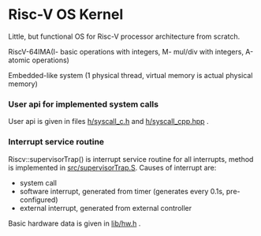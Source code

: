 
# Risc-V OS Kernel

Little, but functional OS for Risc-V processor architecture from scratch.

RiscV-64IMA(I- basic operations with integers, M- mul/div with integers, A-atomic operations)

Embedded-like system (1 physical thread, virtual memory is actual physical memory) 
### User api for implemented system calls
User api is given in files [h/syscall_c.h](https://github.com/nikola00nikola/OS-kernel-for-processor-RiscV/blob/main/h/syscall_c.h) and [h/syscall_cpp.hpp](https://github.com/nikola00nikola/OS-kernel-for-processor-RiscV/blob/main/h/syscall_cpp.hpp) .

### Interrupt service routine
Riscv::supervisorTrap() is interrupt service routine for all interrupts, method is implemented in [src/supervisorTrap.S](https://github.com/nikola00nikola/OS-kernel-for-processor-RiscV/blob/main/src/supervisorTrap.S). Causes of interrupt are:
- system call
- software interrupt, generated from timer (generates every 0.1s, pre-configured)
- external interrupt, generated from external controller

Basic hardware data is given in [lib/hw.h](https://github.com/nikola00nikola/OS-kernel-for-processor-RiscV/blob/main/lib/hw.h) .
